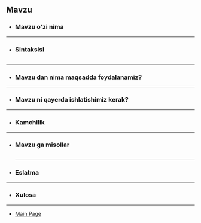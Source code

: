 ## Mavzu

- ### **Mavzu** o'zi nima

<hr>

- ### Sintaksisi

  ```

  ```

<hr>

- ### **Mavzu** dan nima maqsadda foydalanamiz?

<hr>

- ### **Mavzu** ni qayerda ishlatishimiz kerak?

<hr>

- ### Kamchilik

<hr>

- ### **Mavzu** ga misollar

  ```

  ```

  <hr>

- ### Eslatma

<hr>

- ### Xulosa

<hr>

- [Main Page](https://github.com/Al1yev/my-wiki/tree/main)
